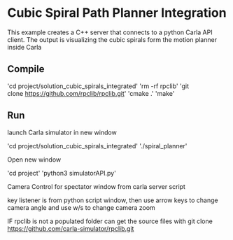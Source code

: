 Cubic Spiral Path Planner Integration
========================================

This example creates a C++ server that connects to a python Carla API client.
The output is visualizing the cubic spirals form the motion planner inside Carla

Compile
---------------

'cd project/solution_cubic_spirals_integrated'
'rm -rf rpclib'
'git clone https://github.com/rpclib/rpclib.git'
'cmake .'
'make'

Run
------------
launch Carla simulator in new window


'cd project/solution_cubic_spirals_integrated'
'./spiral_planner'

Open new window

'cd project'
'python3 simulatorAPI.py'

Camera Control for spectator window from carla server script

key listener is from python script window, then use arrow keys to change camera angle
and use w/s to change camera zoom

IF rpclib is not a populated folder can get the source files with
git clone https://github.com/carla-simulator/rpclib.git

